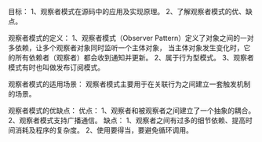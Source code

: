 目标：
1、观察者模式在源码中的应用及实现原理。
2、了解观察者模式的优、缺点。

观察者模式的定义：
1、观察者模式（Observer Pattern）定义了对象之间的一对多依赖，让多个观察者对象同时监听一个主体对象，
当主体对象发生变化时，它的所有依赖者（观察者）都会收到通知并更新。
2、属于行为型模式。
3、观察者模式有时也叫做发布订阅模式。

观察者模式的适用场景：
观察者模式主要用于在关联行为之间建立一套触发机制的场景。

观察者模式的优缺点：
优点：
1、观察者和被观察者之间建立了一个抽象的耦合。
2、观察者模式支持广播通信。
缺点：
1、观察者之间有过多的细节依赖、提高时间消耗及程序的复杂度。
2、使用要得当，要避免循环调用。